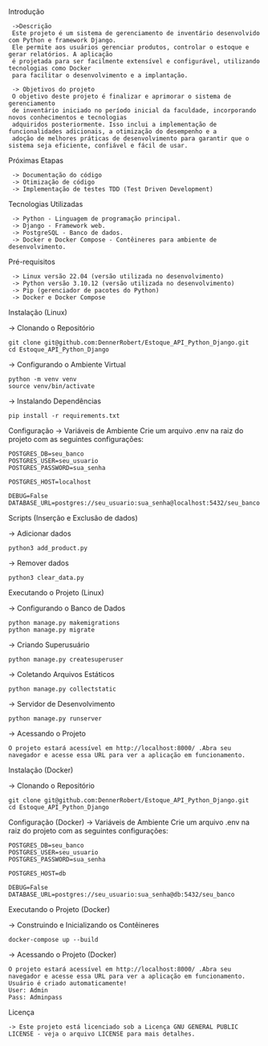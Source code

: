 Introdução
    
     ->Descrição
     Este projeto é um sistema de gerenciamento de inventário desenvolvido com Python e framework Django. 
     Ele permite aos usuários gerenciar produtos, controlar o estoque e gerar relatórios. A aplicação 
     é projetada para ser facilmente extensível e configurável, utilizando tecnologias como Docker
     para facilitar o desenvolvimento e a implantação.

     -> Objetivos do projeto
     O objetivo deste projeto é finalizar e aprimorar o sistema de gerenciamento
     de inventário iniciado no período inicial da faculdade, incorporando novos conhecimentos e tecnologias
     adquiridos posteriormente. Isso inclui a implementação de funcionalidades adicionais, a otimização do desempenho e a 
     adoção de melhores práticas de desenvolvimento para garantir que o sistema seja eficiente, confiável e fácil de usar.

Próximas Etapas

     -> Documentação do código
     -> Otimização de código
     -> Implementação de testes TDD (Test Driven Development)

Tecnologias Utilizadas

     -> Python - Linguagem de programação principal.
     -> Django - Framework web.
     -> PostgreSQL - Banco de dados.
     -> Docker e Docker Compose - Contêineres para ambiente de desenvolvimento.

Pré-requisitos

     -> Linux versão 22.04 (versão utilizada no desenvolvimento)
     -> Python versão 3.10.12 (versão utilizada no desenvolvimento)
     -> Pip (gerenciador de pacotes do Python)
     -> Docker e Docker Compose

Instalação (Linux)
     
  -> Clonando o Repositório
    
    git clone git@github.com:DennerRobert/Estoque_API_Python_Django.git
    cd Estoque_API_Python_Django

  -> Configurando o Ambiente Virtual
    
    python -m venv venv
    source venv/bin/activate

  -> Instalando Dependências
   
    pip install -r requirements.txt

Configuração
    -> Variáveis de Ambiente
    Crie um arquivo .env na raiz do projeto com as seguintes configurações:
    
    POSTGRES_DB=seu_banco
    POSTGRES_USER=seu_usuario
    POSTGRES_PASSWORD=sua_senha

    POSTGRES_HOST=localhost

    DEBUG=False
    DATABASE_URL=postgres://seu_usuario:sua_senha@localhost:5432/seu_banco

Scripts (Inserção e Exclusão de dados)
  
  -> Adicionar dados
      
    python3 add_product.py
  
  -> Remover dados
    
    python3 clear_data.py
  
Executando o Projeto (Linux)

  -> Configurando o Banco de Dados

    python manage.py makemigrations
    python manage.py migrate

  -> Criando Superusuário
    
    python manage.py createsuperuser

  -> Coletando Arquivos Estáticos
    
    python manage.py collectstatic

  -> Servidor de Desenvolvimento

    python manage.py runserver

  -> Acessando o Projeto

    O projeto estará acessível em http://localhost:8000/ .Abra seu navegador e acesse essa URL para ver a aplicação em funcionamento.


Instalação (Docker)
     
  -> Clonando o Repositório
    
    git clone git@github.com:DennerRobert/Estoque_API_Python_Django.git
    cd Estoque_API_Python_Django

Configuração (Docker)
    -> Variáveis de Ambiente
    Crie um arquivo .env na raiz do projeto com as seguintes configurações:
    
    POSTGRES_DB=seu_banco
    POSTGRES_USER=seu_usuario
    POSTGRES_PASSWORD=sua_senha

    POSTGRES_HOST=db

    DEBUG=False
    DATABASE_URL=postgres://seu_usuario:sua_senha@db:5432/seu_banco
  
Executando o Projeto (Docker)

  -> Construindo e Inicializando os Contêineres

    docker-compose up --build

  -> Acessando o Projeto (Docker)

    O projeto estará acessível em http://localhost:8000/ .Abra seu navegador e acesse essa URL para ver a aplicação em funcionamento.
    Usuário é criado automaticamente!
    User: Admin
    Pass: Adminpass

Licença

    -> Este projeto está licenciado sob a Licença GNU GENERAL PUBLIC LICENSE - veja o arquivo LICENSE para mais detalhes.

